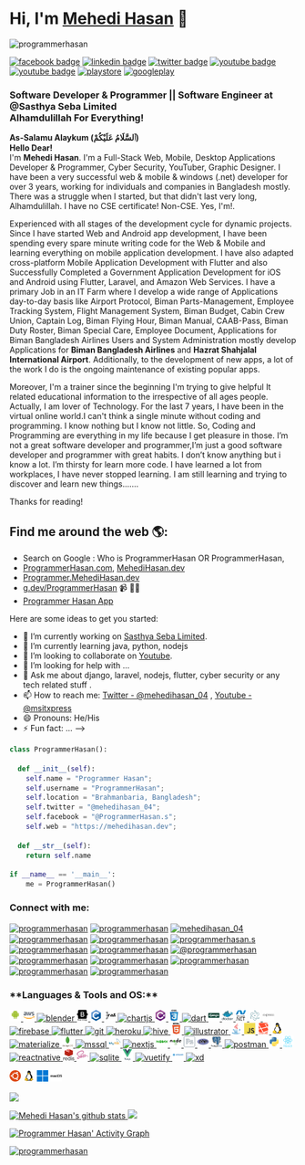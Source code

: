 
# Hi, I'm [Mehedi Hasan](https://mehedihasan.dev) 👋

<p align="left"> <img src="https://komarev.com/ghpvc/?username=programmerhasan&label=Views&color=blue&style=plastic" alt="programmerhasan" /> </p>

[![facebook badge](https://img.shields.io/badge/MehediHasan-30302f?style=flat&logo=facebook)](https://www.facebook.com/programmerhasan04)
[![linkedin badge](https://img.shields.io/badge/MehediHasan-30302f?style=flat&logo=linkedin)](https://www.linkedin.com/in/programmerhasan)
[![twitter badge](https://img.shields.io/badge/@mehedihasan-30302f?style=flat&logo=twitter)](https://twitter.com/mehedihasan_04)
[![youtube badge](https://img.shields.io/badge/@MsItXpress-30302f?style=flat&logo=youtube)](https://youtube.com/msitxpress)
[![youtube badge](https://img.shields.io/badge/@ProgrammerHasan-30302f?style=flat&logo=youtube)](https://youtube.com/programmerhasan)
[![playstore](https://img.shields.io/badge/ProgrammerHasan-30302f?style=flat&logo=googleplay)](https://play-store.programmerhasan.com/)
[![googleplay](https://img.shields.io/badge/Ms%20IT%20Xpress-30302f?style=flat&logo=googleplay)](https://play-store.msitxpress.com/)
<h3>Software Developer & Programmer || Software Engineer at @Sasthya Seba Limited <br>Alhamdulillah For Everything!</h3>
<b>As-Salamu Alaykum (ٱلسَّلَامُ عَلَيْكُمْ‎‎)</b> <br>
<b>Hello Dear!</b>
<br>
I'm <b>Mehedi Hasan</b>. I'm a Full-Stack Web, Mobile, Desktop Applications Developer & Programmer, Cyber Security, YouTuber, Graphic Designer.
I have been a very successful web & mobile & windows (.net) developer for over 3 years, working for individuals and companies in Bangladesh mostly.
There was a struggle when I started, but that didn't last very long, Alhamdulillah.
I have no CSE certificate! Non-CSE. Yes, I'm!.

Experienced with all stages of the development cycle for dynamic projects.
Since I have started Web and Android app development, I have been spending every spare minute writing code for the Web & Mobile and learning everything on mobile application development.
I have also adapted cross-platform Mobile Application Development with Flutter and also Successfully Completed a Government Application Development for iOS and Android using Flutter, Laravel, and Amazon Web Services.
I have a primary Job in an IT Farm where I develop a wide range of Applications day-to-day basis like Airport Protocol, Biman Parts-Management, Employee Tracking System, Flight Management System, Biman Budget, Cabin Crew Union, Captain Log, Biman Flying Hour, Biman Manual, CAAB-Pass, Biman Duty Roster, Biman Special Care, Employee Document, Applications for Biman Bangladesh Airlines Users and System Administration mostly develop Applications for <b>Biman Bangladesh Airlines</b> and <b>Hazrat Shahjalal International Airport</b>. Additionally, to the development of new apps, a lot of the work I do is the ongoing maintenance of existing popular apps.

Moreover, I'm a trainer since the beginning I'm trying to give helpful It related educational information to the irrespective of all ages people. Actually, I am lover of Technology. For the last 7 years, I have been in the virtual online world.I can't think a single minute without coding and programming. I know nothing but I know not little. So, Coding and Programming are everything in my life because I get pleasure in those. I’m not a great software developer and programmer,I’m just a good software developer and programmer with great habits. I don’t know anything but i know a lot. I’m thirsty for learn more code.
I have learned a lot from workplaces, I have never stopped learning.
I am still learning and trying to discover and learn new things.......

Thanks for reading!

## Find me around the web 🌎:
- Search on Google : Who is ProgrammerHasan OR ProgrammerHasan, 
- <a href="https://programmerhasan.com">ProgrammerHasan.com</a>, <a href="https://mehedihasan.dev">MehediHasan.dev</a>
- <a href="https://programmer.mehedihasan.dev">Programmer.MehediHasan.dev</a>
- <a href="https://g.dev/ProgrammerHasan">g.dev/ProgrammerHasan</a> 📹 ✍🏾
- <a href="https://play.google.com/store/apps/details?id=com.programmerhasan.app">Programmer Hasan App</a>

Here are some ideas to get you started:

- 🔭 I’m currently working on [Sasthya Seba Limited](http://sasthyaseba.com).
- 🌱 I’m currently learning java, python, nodejs
- 👯 I’m looking to collaborate on [Youtube](https://youtube.com/msitxpress).
- 🤔 I’m looking for help with ...
- 💬 Ask me about django, laravel, nodejs, flutter, cyber security or any tech related stuff .
- 📫 How to reach me: [Twitter - @mehedihasan_04](https://twitter.com/mehedihasan_04) , [Youtube - @msitxpress](https://youtube.com/msitxpress)
- 😄 Pronouns: He/His
- ⚡ Fun fact: ...
-->


```python
class ProgrammerHasan():
    
  def __init__(self):
    self.name = "Programmer Hasan";
    self.username = "ProgrammerHasan";
    self.location = "Brahmanbaria, Bangladesh";
    self.twitter = "@mehedihasan_04";
    self.facebook = "@ProgrammerHasan.s";
    self.web = "https://mehedihasan.dev";
  
  def __str__(self):
    return self.name

if __name__ == '__main__':
    me = ProgrammerHasan()
```


<h3 align="left">Connect with me:</h3>
<p align="left">
<a href="https://codepen.io/programmerhasan" target="blank"><img align="center" src="https://cdn.jsdelivr.net/npm/simple-icons@3.0.1/icons/codepen.svg" style="color:282a36" alt="programmerhasan" height="20" width="20" /></a>
<a href="https://dev.to/programmerhasan" target="blank"><img align="center" src="https://cdn.jsdelivr.net/npm/simple-icons@3.0.1/icons/dev-dot-to.svg" alt="programmerhasan" height="20" width="20" /></a>
<a href="https://twitter.com/mehedihasan_04" target="blank"><img align="center" src="https://cdn.jsdelivr.net/npm/simple-icons@3.0.1/icons/twitter.svg" alt="mehedihasan_04" height="20" width="20" /></a>
<a href="https://linkedin.com/in/programmerhasan" target="blank"><img align="center" src="https://cdn.jsdelivr.net/npm/simple-icons@3.0.1/icons/linkedin.svg" alt="programmerhasan" height="20" width="20" /></a>
<a href="https://stackoverflow.com/users/programmerhasan" target="blank"><img align="center" src="https://cdn.jsdelivr.net/npm/simple-icons@3.0.1/icons/stackoverflow.svg" alt="programmerhasan" height="20" width="20" /></a>
<a href="https://fb.com/programmerhasan.s" target="blank"><img align="center" src="https://cdn.jsdelivr.net/npm/simple-icons@3.0.1/icons/facebook.svg" alt="programmerhasan.s" height="20" width="20" /></a>
<a href="https://instagram.com/programmerhasan" target="blank"><img align="center" src="https://cdn.jsdelivr.net/npm/simple-icons@3.0.1/icons/instagram.svg" alt="programmerhasan" height="20" width="20" /></a>
<a href="https://dribbble.com/programmerhasan" target="blank"><img align="center" src="https://cdn.jsdelivr.net/npm/simple-icons@3.0.1/icons/dribbble.svg" alt="programmerhasan" height="20" width="20" /></a>
<a href="https://medium.com/@programmerhasan" target="blank"><img align="center" src="https://cdn.jsdelivr.net/npm/simple-icons@3.0.1/icons/medium.svg" alt="@programmerhasan" height="20" width="20" /></a>
<a href="https://www.youtube.com/c/programmerhasan" target="blank"><img align="center" src="https://cdn.jsdelivr.net/npm/simple-icons@3.0.1/icons/youtube.svg" alt="programmerhasan" height="20" width="20" /></a>
<a href="https://www.hackerrank.com/programmerhasan" target="blank"><img align="center" src="https://cdn.jsdelivr.net/npm/simple-icons@3.0.1/icons/hackerrank.svg" alt="programmerhasan" height="20" width="20" /></a>
<a href="https://codeforces.com/profile/programmerhasan" target="blank"><img align="center" src="https://cdn.jsdelivr.net/npm/simple-icons@3.0.1/icons/codeforces.svg" alt="programmerhasan" height="20" width="20" /></a>
<a href="https://www.hackerearth.com/programmerhasan" target="blank"><img align="center" src="https://cdn.jsdelivr.net/npm/simple-icons@3.0.1/icons/hackerearth.svg" alt="programmerhasan" height="20" width="20" /></a>
<a href="/programmerhasan" target="blank"><img align="center" src="https://cdn.jsdelivr.net/npm/simple-icons@3.0.1/icons/rss.svg" alt="programmerhasan" height="20" width="20" /></a>
</p>

<h3 align="left">**Languages & Tools and OS:**  </h3>
<p align="left"> <a href="https://developer.android.com" target="_blank"> <img src="https://raw.githubusercontent.com/devicons/devicon/master/icons/android/android-original-wordmark.svg" alt="android" width="20" height="20"/> </a> <a href="https://aws.amazon.com" target="_blank"> <img src="https://raw.githubusercontent.com/devicons/devicon/master/icons/amazonwebservices/amazonwebservices-original-wordmark.svg" alt="aws" width="20" height="20"/> </a> <a href="https://www.blender.org/" target="_blank"> <img src="https://download.blender.org/branding/community/blender_community_badge_white.svg" alt="blender" width="20" height="20"/> </a> <a href="https://getbootstrap.com" target="_blank"> <img src="https://raw.githubusercontent.com/devicons/devicon/master/icons/bootstrap/bootstrap-plain-wordmark.svg" alt="bootstrap" width="20" height="20"/> </a> <a href="https://www.cprogramming.com/" target="_blank"> <img src="https://raw.githubusercontent.com/devicons/devicon/master/icons/c/c-original.svg" alt="c" width="20" height="20"/> </a> <a href="https://canvasjs.com" target="_blank"> <img src="https://raw.githubusercontent.com/Hardik0307/Hardik0307/master/assets/canvasjs-charts.svg" alt="canvasjs" width="20" height="20"/> </a> <a href="https://www.chartjs.org" target="_blank"> <img src="https://www.chartjs.org/media/logo-title.svg" alt="chartjs" width="20" height="20"/> </a> <a href="https://www.w3schools.com/cs/" target="_blank"> <img src="https://raw.githubusercontent.com/devicons/devicon/master/icons/csharp/csharp-original.svg" alt="csharp" width="20" height="20"/> </a> <a href="https://www.w3schools.com/css/" target="_blank"> <img src="https://raw.githubusercontent.com/devicons/devicon/master/icons/css3/css3-original-wordmark.svg" alt="css3" width="20" height="20"/> </a> <a href="https://dart.dev" target="_blank"> <img src="https://www.vectorlogo.zone/logos/dartlang/dartlang-icon.svg" alt="dart" width="20" height="20"/> </a> <a href="https://www.djangoproject.com/" target="_blank"> <img src="https://raw.githubusercontent.com/devicons/devicon/master/icons/django/django-original.svg" alt="django" width="20" height="20"/> </a> <a href="https://www.docker.com/" target="_blank"> <img src="https://raw.githubusercontent.com/devicons/devicon/master/icons/docker/docker-original-wordmark.svg" alt="docker" width="20" height="20"/> </a> <a href="https://dotnet.microsoft.com/" target="_blank"> <img src="https://raw.githubusercontent.com/devicons/devicon/master/icons/dot-net/dot-net-original-wordmark.svg" alt="dotnet" width="20" height="20"/> </a> <a href="https://www.electronjs.org" target="_blank"> <img src="https://raw.githubusercontent.com/devicons/devicon/master/icons/electron/electron-original.svg" alt="electron" width="20" height="20"/> </a> <a href="https://expressjs.com" target="_blank"> <img src="https://raw.githubusercontent.com/devicons/devicon/master/icons/express/express-original-wordmark.svg" alt="express" width="20" height="20"/> </a> <a href="https://firebase.google.com/" target="_blank"> <img src="https://www.vectorlogo.zone/logos/firebase/firebase-icon.svg" alt="firebase" width="20" height="20"/> </a> <a href="https://flutter.dev" target="_blank"> <img src="https://www.vectorlogo.zone/logos/flutterio/flutterio-icon.svg" alt="flutter" width="20" height="20"/> </a> <a href="https://git-scm.com/" target="_blank"> <img src="https://www.vectorlogo.zone/logos/git-scm/git-scm-icon.svg" alt="git" width="20" height="20"/> </a> <a href="https://heroku.com" target="_blank"> <img src="https://www.vectorlogo.zone/logos/heroku/heroku-icon.svg" alt="heroku" width="20" height="20"/> </a> <a href="https://hive.apache.org/" target="_blank"> <img src="https://www.vectorlogo.zone/logos/apache_hive/apache_hive-icon.svg" alt="hive" width="20" height="20"/> </a> <a href="https://www.w3.org/html/" target="_blank"> <img src="https://raw.githubusercontent.com/devicons/devicon/master/icons/html5/html5-original-wordmark.svg" alt="html5" width="20" height="20"/> </a> <a href="https://www.adobe.com/in/products/illustrator.html" target="_blank"> <img src="https://www.vectorlogo.zone/logos/adobe_illustrator/adobe_illustrator-icon.svg" alt="illustrator" width="20" height="20"/> </a> <a href="https://www.java.com" target="_blank"> <img src="https://raw.githubusercontent.com/devicons/devicon/master/icons/java/java-original.svg" alt="java" width="20" height="20"/> </a> <a href="https://developer.mozilla.org/en-US/docs/Web/JavaScript" target="_blank"> <img src="https://raw.githubusercontent.com/devicons/devicon/master/icons/javascript/javascript-original.svg" alt="javascript" width="20" height="20"/> </a> <a href="https://laravel.com/" target="_blank"> <img src="https://raw.githubusercontent.com/devicons/devicon/master/icons/laravel/laravel-plain-wordmark.svg" alt="laravel" width="20" height="20"/> </a> <a href="https://www.linux.org/" target="_blank"> <img src="https://raw.githubusercontent.com/devicons/devicon/master/icons/linux/linux-original.svg" alt="linux" width="20" height="20"/> </a> <a href="https://materializecss.com/" target="_blank"> <img src="https://raw.githubusercontent.com/prplx/svg-logos/5585531d45d294869c4eaab4d7cf2e9c167710a9/svg/materialize.svg" alt="materialize" width="20" height="20"/> </a> <a href="https://www.mongodb.com/" target="_blank"> <img src="https://raw.githubusercontent.com/devicons/devicon/master/icons/mongodb/mongodb-original-wordmark.svg" alt="mongodb" width="20" height="20"/> </a> <a href="https://www.microsoft.com/en-us/sql-server" target="_blank"> <img src="https://cdn.worldvectorlogo.com/logos/microsoft-sql-server.svg" alt="mssql" width="20" height="20"/> </a> <a href="https://www.mysql.com/" target="_blank"> <img src="https://raw.githubusercontent.com/devicons/devicon/master/icons/mysql/mysql-original-wordmark.svg" alt="mysql" width="20" height="20"/> </a> <a href="https://nextjs.org/" target="_blank"> <img src="https://cdn.worldvectorlogo.com/logos/nextjs-3.svg" alt="nextjs" width="20" height="20"/> </a> <a href="https://www.nginx.com" target="_blank"> <img src="https://raw.githubusercontent.com/devicons/devicon/master/icons/nginx/nginx-original.svg" alt="nginx" width="20" height="20"/> </a> <a href="https://nodejs.org" target="_blank"> <img src="https://raw.githubusercontent.com/devicons/devicon/master/icons/nodejs/nodejs-original-wordmark.svg" alt="nodejs" width="20" height="20"/> </a> <a href="https://www.photoshop.com/en" target="_blank"> <img src="https://raw.githubusercontent.com/devicons/devicon/master/icons/photoshop/photoshop-line.svg" alt="photoshop" width="20" height="20"/> </a> <a href="https://www.php.net" target="_blank"> <img src="https://raw.githubusercontent.com/devicons/devicon/master/icons/php/php-original.svg" alt="php" width="20" height="20"/> </a> <a href="https://www.postgresql.org" target="_blank"> <img src="https://raw.githubusercontent.com/devicons/devicon/master/icons/postgresql/postgresql-original-wordmark.svg" alt="postgresql" width="20" height="20"/> </a> <a href="https://postman.com" target="_blank"> <img src="https://www.vectorlogo.zone/logos/getpostman/getpostman-icon.svg" alt="postman" width="20" height="20"/> </a> <a href="https://www.python.org" target="_blank"> <img src="https://raw.githubusercontent.com/devicons/devicon/master/icons/python/python-original.svg" alt="python" width="20" height="20"/> </a> <a href="https://reactjs.org/" target="_blank"> <img src="https://raw.githubusercontent.com/devicons/devicon/master/icons/react/react-original-wordmark.svg" alt="react" width="20" height="20"/> </a> <a href="https://reactnative.dev/" target="_blank"> <img src="https://reactnative.dev/img/header_logo.svg" alt="reactnative" width="20" height="20"/> </a> <a href="https://redis.io" target="_blank"> <img src="https://raw.githubusercontent.com/devicons/devicon/master/icons/redis/redis-original-wordmark.svg" alt="redis" width="20" height="20"/> </a> <a href="https://sass-lang.com" target="_blank"> <img src="https://raw.githubusercontent.com/devicons/devicon/master/icons/sass/sass-original.svg" alt="sass" width="20" height="20"/> </a> <a href="https://www.sqlite.org/" target="_blank"> <img src="https://www.vectorlogo.zone/logos/sqlite/sqlite-icon.svg" alt="sqlite" width="20" height="20"/> </a> <a href="https://vuejs.org/" target="_blank"> <img src="https://raw.githubusercontent.com/devicons/devicon/master/icons/vuejs/vuejs-original-wordmark.svg" alt="vuejs" width="20" height="20"/> </a> <a href="https://vuetifyjs.com/en/" target="_blank"> <img src="https://bestofjs.org/logos/vuetify.svg" alt="vuetify" width="20" height="20"/> </a> <a href="https://webpack.js.org" target="_blank"> <img src="https://raw.githubusercontent.com/devicons/devicon/d00d0969292a6569d45b06d3f350f463a0107b0d/icons/webpack/webpack-original-wordmark.svg" alt="webpack" width="20" height="20"/> </a> <a href="https://www.adobe.com/products/xd.html" target="_blank"> <img src="https://cdn.worldvectorlogo.com/logos/adobe-xd.svg" alt="xd" width="20" height="20"/> </a> </p>
<code><img height="20" src="https://raw.githubusercontent.com/github/explore/80688e429a7d4ef2fca1e82350fe8e3517d3494d/topics/ubuntu/ubuntu.png"></code>
<code><img height="20" src="https://raw.githubusercontent.com/github/explore/80688e429a7d4ef2fca1e82350fe8e3517d3494d/topics/linux/linux.png"></code>
<code><img height="20" src="https://raw.githubusercontent.com/github/explore/80688e429a7d4ef2fca1e82350fe8e3517d3494d/topics/windows/windows.png"></code>
<code><img height="20" src="https://raw.githubusercontent.com/github/explore/80688e429a7d4ef2fca1e82350fe8e3517d3494d/topics/macos/macos.png"></code>

<p></p>



<a href="https://github.com/programmerhasan">
  <img align="center" src="https://github-readme-stats.vercel.app/api/top-langs/?username=programmerhasan&theme=dark&hide_langs_below=1&bg_color=282a36" />
</a>
<p></p>

<p align="left">
  <a href="https://programmerhasan.com/">
  <img width="49.5%" src="https://github-readme-stats.vercel.app/api?username=programmerhasan&show_icons=true&theme=dracula&hide_border=true" alt="Mehedi Hasan's github stats" />
    <img width="49.5%" src="https://github-readme-streak-stats.herokuapp.com/?user=programmerhasan&theme=dracula&hide_border=true" />
  </a>
</p>

<p></p>

[![Programmer Hasan' Activity Graph](https://activity-graph.herokuapp.com/graph?username=ProgrammerHasan&custom_title=ProgrammerHasan's%20Contribution%20Graph&theme=gruvbox&bg_color=282a36&hide_border=true&line=d1a01f&point=c58545)](https://mehedihasan.dev)
<p></p>
<p align="left"> <a href="https://github.com/ryo-ma/github-profile-trophy"><img src="https://github-profile-trophy.vercel.app/?username=programmerhasan&show_icons=true&theme=dracula" alt="programmerhasan" /></a> </p>

